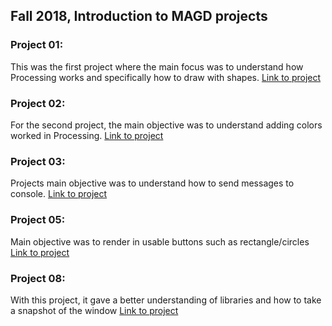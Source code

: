 ## Fall 2018, Introduction to MAGD projects


### Project 01:
This was the first project where the main focus was to understand how Processing works and specifically how to draw with shapes.
[Link to project](https://github.com/DylanGriep/f18_MAGD_Projects/tree/master/f18magd150lab01_griep)

### Project 02:
For the second project, the main objective was to understand adding colors worked in Processing.
[Link to project](https://github.com/DylanGriep/f18_MAGD_Projects/tree/master/f18magd150lab02_griep)

### Project 03:
Projects main objective was to understand how to send messages to console.
[Link to project](https://github.com/DylanGriep/f18_MAGD_Projects/tree/master/f18magd150lab03_griep)

### Project 05:
Main objective was to render in usable buttons such as rectangle/circles
[Link to project](https://github.com/DylanGriep/f18_MAGD_Projects/tree/master/f18magd150lab05_griep)

### Project 08:
With this project, it gave a better understanding of libraries and how to take a snapshot of the window
[Link to project](https://github.com/DylanGriep/f18_MAGD_Projects/tree/master/f18magd150lab08_griep)
